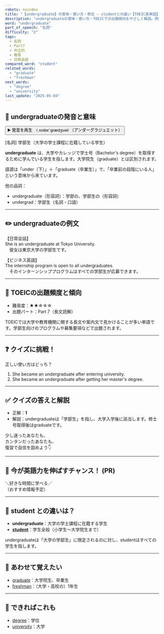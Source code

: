 ```yaml
---
robots: noindex
title: "【undergraduate】の意味・使い方・例文 ― studentとの違い【TOEIC英単語】"
description: "undergraduateの意味・使い方・TOEICでの出題傾向をやさしく解説。例文・クイズ付きでstudentとの違いもわかりやすく学べます。"
word: "undergraduate"
part_of_speech: "名詞"
difficulty: "2"
tags:
  - 名詞
  - Part7
  - 中立的
  - 教育
  - 日常会話
compared_word: "student"
related_words:
  - "graduate"
  - "freshman"
next_words:
  - "degree"
  - "university"
last_update: "2025-05-04"
---
```


## 🔰 undergraduateの発音と意味

<button class="play-audio" onclick="playTTS('undergraduate')">
  <span class="play-audio-main">
    ▶️ 発音を再生　/ˌʌndərˈɡrædʒuət/
  </span>
  <span class="play-audio-sub">
    （アンダーグラジュエット）
  </span>
</button>

[名詞] 学部生（大学の学士課程に在籍している学生）

**undergraduate** は、大学やカレッジで学士号（Bachelor's degree）を取得するために学んでいる学生を指します。大学院生（graduate）とは区別されます。

語源は「under（下）」＋「graduate（卒業生）」で、「卒業前の段階にいる人」という意味から来ています。

他の品詞：  
- undergraduate（形容詞）：学部の、学部生の（形容詞）
- undergrad：学部生（名詞・口語）

---

## ✏️ undergraduateの例文

【日常会話】  
She is an undergraduate at Tokyo University.  
　彼女は東京大学の学部生です。

【ビジネス英語】  
The internship program is open to all undergraduates.  
　そのインターンシッププログラムはすべての学部生が応募できます。

---

## 🎯 TOEICの出題頻度と傾向

- 難易度：★★☆☆☆
- 出題パート：Part 7（長文読解）

TOEICでは大学や教育機関に関する長文や案内文で見かけることが多い単語です。学部生向けのプログラムや募集要項などで出題されます。

---

## ❓ クイズに挑戦！

正しい使い方はどっち？

1. She became an undergraduate after entering university.  
2. She became an undergraduate after getting her master's degree.

---

## ✅ クイズの答えと解説

- 正解：**1**
- 解説：undergraduateは「学部生」を指し、大学入学後に該当します。修士号取得後はgraduateです。

少し迷ったあなたも、  
カンタンだったあなたも、  
復習で自信を固めよう👇️

---

## 🚀 今が英語力を伸ばすチャンス！ (PR)

<div class="info-center">
＼好きな時間に学べる／<br>  
（おすすめ情報予定）
</div>

---

## 🤔  student との違いは？

- **undergraduate**：大学の学士課程に在籍する学生
- **[student](/student)**：学生全般（小学生～大学院生まで）

undergraduateは「大学の学部生」に限定されるのに対し、studentはすべての学生を指します。

---

## 🧩 あわせて覚えたい

- [graduate](/graduate)：大学院生、卒業生
- [freshman](/freshman)：（大学・高校の）1年生

---

## 📖 できればこれも

- [degree](/degree)：学位
- [university](/university)：大学

<!-- cvid: aid11_bid36 -->
